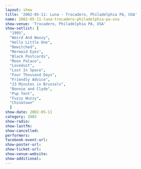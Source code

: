 ```yaml
---
layout: show
title: '2002-05-11: Luna - Trocadero, Philadelphia PA, USA'
name: 2002-05-11-luna-trocadero-philadelphia-pa-usa
show-venue: 'Trocadero, Philadelphia PA, USA'
show-setlist: [
  "1995",
  "Weird And Woozy",
  "Hello Little One",
  "Bewitched",
  "Mermaid Eyes",
  "Black Postcards",
  "Moon Palace",
  "Lovedust",
  "Lost In Space",
  "Four Thousand Days",
  "Friendly Advice",
  "23 Minutes in Brussels",
  "Bonnie and Clyde",
  "Pup Tent",
  "Fuzzy Wuzzy",
  "Chinatown"
  ]
show-date: 2002-05-11
category: 2002
show-radio: 
show-lastfm: 
show-cancelled: 
performers: 
facebook-event-url: 
show-poster-url: 
show-ticket-url: 
show-venue-website: 
show-additional: 
---
```


